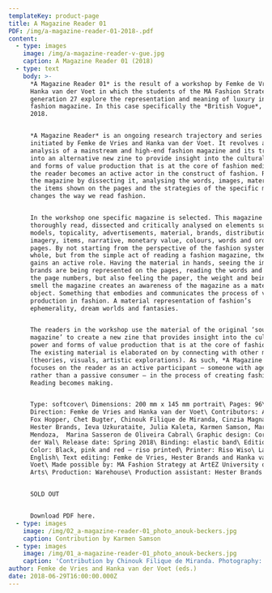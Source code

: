 ```yaml
---
templateKey: product-page
title: A Magazine Reader 01
PDF: /img/a-magazine-reader-01-2018-.pdf
content:
  - type: images
    image: /img/a-magazine-reader-v-gue.jpg
    caption: A Magazine Reader 01 (2018)
  - type: text
    body: >-
      *A Magazine Reader 01* is the result of a workshop by Femke de Vries and
      Hanka van der Voet in which the students of the MA Fashion Strategy
      generation 27 explore the representation and meaning of luxury in the
      fashion magazine. In this case specifically the *British Vogue*, February
      2018.


      *A Magazine Reader* is an ongoing research trajectory and series of zines
      initiated by Femke de Vries and Hanka van der Voet. It revolves around the
      analysis of a mainstream and high-end fashion magazine and its translation
      into an alternative new zine to provide insight into the cultural power
      and forms of value production that is at the core of fashion media. In it,
      the reader becomes an active actor in the construct of fashion. Re-reading
      the magazine by dissecting it, analysing the words, images, materiality,
      the items shown on the pages and the strategies of the specific magazine
      changes the way we read fashion.


      In the workshop one specific magazine is selected. This magazine is
      thoroughly read, dissected and critically analysed on elements such as
      models, topicality, advertisements, material, brands, distribution,
      imagery, items, narrative, monetary value, colours, words and order of
      pages. By not starting from the perspective of the fashion system as a
      whole, but from the simple act of reading a fashion magazine, the reader
      gains an active role. Having the material in hands, seeing the images, how
      brands are being represented on the pages, reading the words and tracing
      the page numbers, but also feeling the paper, the weight and being able to
      smell the magazine creates an awareness of the magazine as a material
      object. Something that embodies and communicates the process of value
      production in fashion. A material representation of fashion’s
      ephemerality, dream worlds and fantasies.


      The readers in the workshop use the material of the original ‘source
      magazine’ to create a new zine that provides insight into the cultural
      power and forms of value production that is at the core of fashion media.
      The existing material is elaborated on by connecting with other material
      (theories, visuals, artistic explorations). As such, *A Magazine Reader*
      focuses on the reader as an active participant – someone with agency
      rather than a passive consumer – in the process of creating fashion.
      Reading becomes making.


      Type: softcover\ Dimensions: 200 mm x 145 mm portrait\ Pages: 96\ Art
      Direction: Femke de Vries and Hanka van der Voet\ Contributors: Adriana
      Fox Hopper, Chet Bugter, Chinouk Filique de Miranda, Cinzia Magnani,
      Hester Brands, Ieva Uzkurataite, Julia Kaleta, Karmen Samson, Maria Gil
      Mendoza,  Marina Sasseron de Oliveira Cabral\ Graphic design: Corine van
      der Wal\ Release date: Spring 2018\ Binding: elastic band\ Edition: 150\
      Color: Black, pink and red – riso printed\ Printer: Riso Wiso\ Language:
      English\ Text editing: Femke de Vries, Hester Brands and Hanka van der
      Voet\ Made possible by: MA Fashion Strategy at ArtEZ University of the
      Arts\ Production: Warehouse\ Production assistant: Hester Brands


      SOLD OUT


      Download PDF here.
  - type: images
    image: /img/02_a-magazine-reader-01_photo_anouk-beckers.jpg
    caption: Contribution by Karmen Samson
  - type: images
    image: /img/01_a-magazine-reader-01_photo_anouk-beckers.jpg
    caption: 'Contribution by Chinouk Filique de Miranda. Photography: Anouk Beckers.'
author: Femke de Vries and Hanka van der Voet (eds.)
date: 2018-06-29T16:00:00.000Z
---
```

